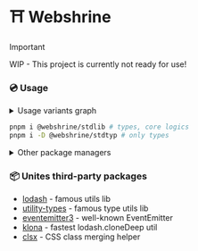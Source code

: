 # ⛩️ Webshrine

> [!IMPORTANT]
> WIP - This project is currently not ready for use!

### 💿 Usage

<details><summary>Usage variants graph</summary>

```mermaid
erDiagram
stdtyp ||--|| stdlib : "Fully reexports"
stdtyp ||--|| "Use types" : ""
stdlib ||--|| "Use types, core logics" : ""
"Use types" ||--|| "Your project" : ""
"Use types, core logics" ||--|| "Your project" : ""
```
<!-- stdtyp ||--|| stddom : "Partially uses"
stddom ||--|| "Use types, core logics, DOM helpers" : ""
stddom ||--|| "Use types, core logics, DOM helpers" : ""
stdlib ||--|| "Use types, core logics, DOM helpers" : ""
"Use types, core logics, DOM helpers" ||--|| "Your project" : "" -->

</details>

```bash
pnpm i @webshrine/stdlib # types, core logics
pnpm i -D @webshrine/stdtyp # only types
```
<!-- pnpm i @webshrine/stdlib @webshrine/stddom # types, core, DOM -->
<details><summary>Other package managers</summary>

#### NPM
```bash
npm i @webshrine/stdlib # types, core logics
npm i -D @webshrine/stdtyp # only types
```
<!-- npm i @webshrine/stdlib @webshrine/stddom # types, core, DOM -->

#### Yarn
```bash
yarn add @webshrine/stdlib # types, core logics
yarn add -D @webshrine/stdtyp # only types
```
<!-- yarn add @webshrine/stdlib @webshrine/stddom # types, core, DOM -->
</details>

### 📦 Unites third-party packages
- [lodash](https://www.npmjs.com/package/lodash) - famous utils lib
- [utility-types](https://www.npmjs.com/package/utility-types) - famous type utils lib
- [eventemitter3](https://www.npmjs.com/package/eventemitter3) - well-known EventEmitter
- [klona](https://www.npmjs.com/package/klona) - fastest lodash.cloneDeep util
- [clsx](https://www.npmjs.com/package/clsx) - CSS class merging helper

